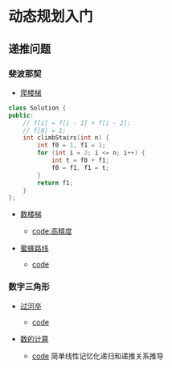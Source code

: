 # 动态规划入门

## 递推问题

### 斐波那契

* [爬楼梯](https://leetcode.cn/problems/climbing-stairs/description/)
```c++
class Solution {
public:
    // f[i] = f[i - 1] + f[i - 2];
    // f[0] = 1;
    int climbStairs(int n) {
        int f0 = 1, f1 = 1;
        for (int i = 2; i <= n; i++) {
            int t = f0 + f1;
            f0 = f1, f1 = t;
        }
        return f1;
    }
};
```
* [数楼梯](https://www.luogu.com.cn/problem/P1255)
    * [code:高精度](../luogu/Recursion/P1255.md)

* [蜜蜂路线](https://www.luogu.com.cn/problem/P2437)
    * [code](../luogu/Recursion/P2437.md)

### 数字三角形
* [过河卒](https://www.luogu.com.cn/problem/P1002)
    * [code](../luogu/dynamic_programming/P1002.md)

* [数的计算](https://www.luogu.com.cn/problem/P1028) 
    * [code](../luogu/Recursion/P1028.md) 简单线性记忆化递归和递推关系推导
